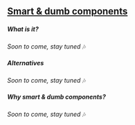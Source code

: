 ## [Smart & dumb components](https://medium.com/@dan_abramov/smart-and-dumb-components-7ca2f9a7c7d0)
##### What is it?
_Soon to come, stay tuned_ 🎶

##### Alternatives
_Soon to come, stay tuned_ 🎶

##### Why smart & dumb components?
_Soon to come, stay tuned_ 🎶
